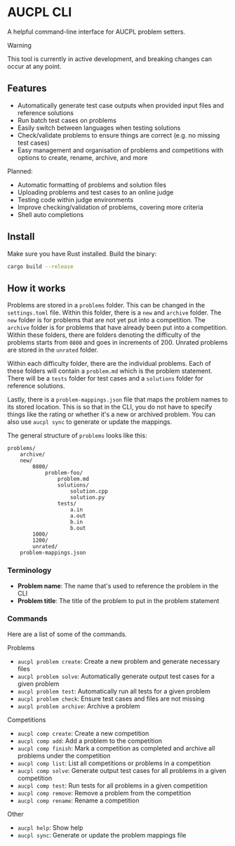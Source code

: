 # AUCPL CLI

A helpful command-line interface for AUCPL problem setters.

> [!WARNING]
> This tool is currently in active development, and breaking changes can occur at any point.

## Features

- Automatically generate test case outputs when provided input files and reference solutions
- Run batch test cases on problems
- Easily switch between languages when testing solutions
- Check/validate problems to ensure things are correct (e.g. no missing test cases)
- Easy management and organisation of problems and competitions with options to create, rename, archive, and more

Planned:

- Automatic formatting of problems and solution files
- Uploading problems and test cases to an online judge
- Testing code within judge environments
- Improve checking/validation of problems, covering more criteria
- Shell auto completions

## Install

Make sure you have Rust installed. Build the binary:

```sh
cargo build --release
```

## How it works

Problems are stored in a `problems` folder. This can be changed in the `settings.toml` file. Within this folder, there is a `new` and `archive` folder. The `new` folder is for problems that are not yet put into a competition. The `archive` folder is for problems that have already been put into a competition. Within these folders, there are folders denoting the difficulty of the problems starts from `0800` and goes in increments of 200. Unrated problems are stored in the `unrated` folder.

Within each difficulty folder, there are the individual problems. Each of these folders will contain a `problem.md` which is the problem statement. There will be a `tests` folder for test cases and a `solutions` folder for reference solutions.

Lastly, there is a `problem-mappings.json` file that maps the problem names to its stored location. This is so that in the CLI, you do not have to specify things like the rating or whether it's a new or archived problem. You can also use `aucpl sync` to generate or update the mappings.

The general structure of `problems` looks like this:

```
problems/
    archive/
    new/
        0800/
            problem-foo/
                problem.md
                solutions/
                    solution.cpp
                    solution.py
                tests/
                    a.in
                    a.out
                    b.in
                    b.out
        1000/
        1200/
        unrated/
    problem-mappings.json
```

### Terminology

- **Problem name**: The name that's used to reference the problem in the CLI
- **Problem title**: The title of the problem to put in the problem statement

### Commands

Here are a list of some of the commands.

Problems

- `aucpl problem create`: Create a new problem and generate necessary files
- `aucpl problem solve`: Automatically generate output test cases for a given problem
- `aucpl problem test`: Automatically run all tests for a given problem
- `aucpl problem check`: Ensure test cases and files are not missing
- `aucpl problem archive`: Archive a problem

Competitions

- `aucpl comp create`: Create a new competition
- `aucpl comp add`: Add a problem to the competition
- `aucpl comp finish`: Mark a competition as completed and archive all problems under the competition
- `aucpl comp list`: List all competitions or problems in a competition
- `aucpl comp solve`: Generate output test cases for all problems in a given competition
- `aucpl comp test`: Run tests for all problems in a given competition
- `aucpl comp remove`: Remove a problem from the competition
- `aucpl comp rename`: Rename a competition

Other

- `aucpl help`: Show help
- `aucpl sync`: Generate or update the problem mappings file
